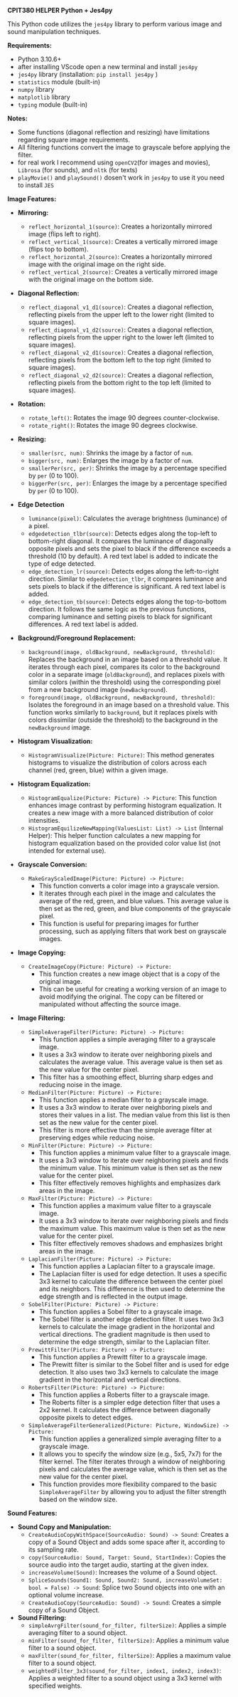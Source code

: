 

**CPIT380 HELPER Python + Jes4py**

This Python code utilizes the `jes4py` library to perform various image and sound manipulation techniques.


**Requirements:**     
- Python 3.10.6+
- after installing VScode open a new terminal and install `jes4py`
- `jes4py` library (installation: `pip install jes4py` )
- `statistics` module (built-in)
- `numpy` library
- `matplotlib` library
- `typing` module (built-in)

**Notes:**
- Some functions (diagonal reflection and resizing) have limitations regarding square image requirements.
- All filtering functions convert the image to grayscale before applying the filter. 
- for real work I recommend using `openCV2`(for images and movies), `Librosa` (for sounds), and `nltk` (for texts)
- `playMovie()` and `playSound()` dosen't work in `jes4py` to use it you need to install `JES`


**Image Features:**

- **Mirroring:**
  - `reflect_horizontal_1(source)`: Creates a horizontally mirrored image (flips left to right).
  - `reflect_vertical_1(source)`: Creates a vertically mirrored image (flips top to bottom).
  - `reflect_horizontal_2(source)`: Creates a horizontally mirrored image with the original image on the right side.
  - `reflect_vertical_2(source)`: Creates a vertically mirrored image with the original image on the bottom side.

- **Diagonal Reflection:**
  - `reflect_diagonal_v1_d1(source)`: Creates a diagonal reflection, reflecting pixels from the upper left to the lower right (limited to square images).
  - `reflect_diagonal_v1_d2(source)`: Creates a diagonal reflection, reflecting pixels from the upper right to the lower left (limited to square images).
  - `reflect_diagonal_v2_d1(source)`: Creates a diagonal reflection, reflecting pixels from the bottom left to the top right (limited to square images).
  - `reflect_diagonal_v2_d2(source)`: Creates a diagonal reflection, reflecting pixels from the bottom right to the top left (limited to square images).

- **Rotation:**
  - `rotate_left()`: Rotates the image 90 degrees counter-clockwise.
  - `rotate_right()`: Rotates the image 90 degrees clockwise.

- **Resizing:**
  - `smaller(src, num)`: Shrinks the image by a factor of `num`.
  - `bigger(src, num)`: Enlarges the image by a factor of `num`.
  - `smallerPer(src, per)`: Shrinks the image by a percentage specified by `per` (0 to 100).
  - `biggerPer(src, per)`: Enlarges the image by a percentage specified by `per` (0 to 100).

- **Edge Detection**
  - `luminance(pixel)`: Calculates the average brightness (luminance) of a pixel.
  - `edgedetection_tlbr(source)`: Detects edges along the top-left to bottom-right diagonal. It compares the luminance of diagonally opposite pixels and sets the pixel to black if the difference exceeds a threshold (10 by default). A red text label is added to indicate the type of edge detected.
  - `edge_detection_lr(source)`: Detects edges along the left-to-right direction. Similar to `edgedetection_tlbr`, it compares luminance and sets pixels to black if the difference is significant. A red text label is added.
  - `edge_detection_tb(source)`: Detects edges along the top-to-bottom direction. It follows the same logic as the previous functions, comparing luminance and setting pixels to black for significant differences. A red text label is added.

- **Background/Foreground Replacement:**
    - `background(image, oldBackground, newBackground, threshold)`: Replaces the background in an image based on a threshold value. It iterates through each pixel, compares its color to the background color in a separate image (`oldBackground`), and replaces pixels with similar colors (within the threshold) using the corresponding pixel from a new background image (`newBackground`).
    - `foreground(image, oldBackground, newBackground, threshold)`: Isolates the foreground in an image based on a threshold value. This function works similarly to `background`, but it replaces pixels with colors dissimilar (outside the threshold) to the background in the `newBackground` image.

- **Histogram Visualization:**
  - `HistogramVisualize(Picture: Picture)`: This method generates histograms to visualize the distribution of colors across each channel (red, green, blue) within a given image.
  
- **Histogram Equalization:**
  - `HistogramEqualize(Picture: Picture) -> Picture`: This function enhances image contrast by performing histogram equalization. It creates a new image with a more balanced distribution of color intensities.
  - `HistogramEquilizeNewMapping(ValuesList: List) -> List` (Internal Helper): This helper function calculates a new mapping for histogram equalization based on the provided color value list (not intended for external use).

- **Grayscale Conversion:**
  - `MakeGrayScaledImage(Picture: Picture) -> Picture:`
    - This function converts a color image into a grayscale version.
    - It iterates through each pixel in the image and calculates the average of the red, green, and blue values. This average value is then set as the red, green, and blue components of the grayscale pixel.
    - This function is useful for preparing images for further processing, such as applying filters that work best on grayscale images.

- **Image Copying:**
  - `CreateImageCopy(Picture: Picture) -> Picture:`
    - This function creates a new image object that is a copy of the original image.
    - This can be useful for creating a working version of an image to avoid modifying the original. The copy can be filtered or manipulated without affecting the source image.

- **Image Filtering:**
  - `SimpleAverageFilter(Picture: Picture) -> Picture:`
    - This function applies a simple averaging filter to a grayscale image.
    - It uses a 3x3 window to iterate over neighboring pixels and calculates the average value. This average value is then set as the new value for the center pixel.
    - This filter has a smoothing effect, blurring sharp edges and reducing noise in the image.
  - `MedianFilter(Picture: Picture) -> Picture:`
    - This function applies a median filter to a grayscale image.
    - It uses a 3x3 window to iterate over neighboring pixels and stores their values in a list. The median value from this list is then set as the new value for the center pixel.
    - This filter is more effective than the simple average filter at preserving edges while reducing noise.
  - `MinFilter(Picture: Picture) -> Picture:`
    - This function applies a minimum value filter to a grayscale image.
    - It uses a 3x3 window to iterate over neighboring pixels and finds the minimum value. This minimum value is then set as the new value for the center pixel.
    - This filter effectively removes highlights and emphasizes dark areas in the image.
  - `MaxFilter(Picture: Picture) -> Picture:`
    - This function applies a maximum value filter to a grayscale image.
    - It uses a 3x3 window to iterate over neighboring pixels and finds the maximum value. This maximum value is then set as the new value for the center pixel.
    - This filter effectively removes shadows and emphasizes bright areas in the image.
  - `LaplacianFilter(Picture: Picture) -> Picture:`
    - This function applies a Laplacian filter to a grayscale image.
    - The Laplacian filter is used for edge detection. It uses a specific 3x3 kernel to calculate the difference between the center pixel and its neighbors. This difference is then used to determine the edge strength and is reflected in the output image.
  - `SobelFilter(Picture: Picture) -> Picture:`
    - This function applies a Sobel filter to a grayscale image.
    - The Sobel filter is another edge detection filter. It uses two 3x3 kernels to calculate the image gradient in the horizontal and vertical directions. The gradient magnitude is then used to determine the edge strength, similar to the Laplacian filter.
  - `PrewittFilter(Picture: Picture) -> Picture:`
    - This function applies a Prewitt filter to a grayscale image.
    - The Prewitt filter is similar to the Sobel filter and is used for edge detection. It also uses two 3x3 kernels to calculate the image gradient in the horizontal and vertical directions.
  - `RobertsFilter(Picture: Picture) -> Picture:`
    - This function applies a Roberts filter to a grayscale image.
    - The Roberts filter is a simpler edge detection filter that uses a 2x2 kernel. It calculates the difference between diagonally opposite pixels to detect edges.
  - `SimpleAverageFilterGeneralized(Picture: Picture, WindowSize) -> Picture:`
    - This function applies a generalized simple averaging filter to a grayscale image.
    - It allows you to specify the window size (e.g., 5x5, 7x7) for the filter kernel. The filter iterates through a window of neighboring pixels and calculates the average value, which is then set as the new value for the center pixel.
    - This function provides more flexibility compared to the basic `SimpleAverageFilter` by allowing you to adjust the filter strength based on the window size.




**Sound Features:**

- **Sound Copy and Manipulation:**
  - `CreateAudioCopyWithSpace(SourceAudio: Sound) -> Sound`: Creates a copy of a Sound Object and adds some space after it, according to its sampling rate.
  - `copy(SourceAudio: Sound, Target: Sound, StartIndex)`: Copies the source audio into the target audio, starting at the given index.
  - `increaseVolume(Sound)`: Increases the volume of a Sound object.
  - `SpliceSounds(Sound1: Sound, Sound2: Sound, increaseVolumeSet: bool = False) -> Sound`: Splice two Sound objects into one with an optional volume increase.
  - `CreateAudioCopy(SourceAudio: Sound) -> Sound`: Creates a simple copy of a Sound Object.
- **Sound Filtering:**
  - `simpleAvrgFilter(sound_for_filter, filterSize)`: Applies a simple averaging filter to a sound object.
  - `minFilter(sound_for_filter, filterSize)`: Applies a minimum value filter to a sound object.
  - `maxFilter(sound_for_filter, filterSize)`: Applies a maximum value filter to a sound object.
  - `weightedFilter_3x3(sound_for_filter, index1, index2, index3)`: Applies a weighted filter to a sound object using a 3x3 kernel with specified weights. 



